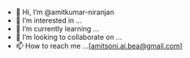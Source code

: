- 👋 Hi, I’m @amitkumar-niranjan
- 👀 I’m interested in ...
- 🌱 I’m currently learning ...
- 💞️ I’m looking to collaborate on ...
- 📫 How to reach me ...[amitsoni.ai.bea@gmail.com]

<!---
amitkumar-niranjan/amitkumar-niranjan is a ✨ special ✨ repository because its `README.md` (this file) appears on your GitHub profile.
You can click the Preview link to take a look at your changes.
--->
